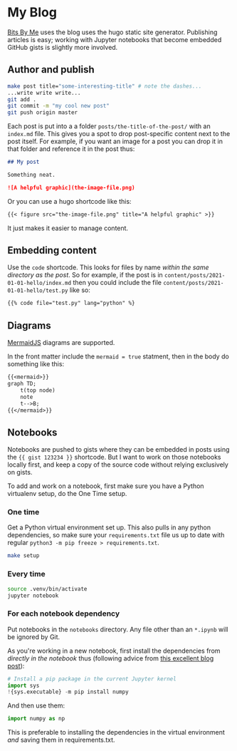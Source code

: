 # My Blog

[Bits By Me](https://bitsby.me) uses the blog uses the hugo static site generator. Publishing articles is easy; working with Jupyter notebooks that become embedded GitHub gists is slightly more involved.

## Author and publish

```bash
make post title="some-interesting-title" # note the dashes...
...write write write...
git add .
git commit -m "my cool new post"
git push origin master
```

Each post is put into a a folder `posts/the-title-of-the-post/` with an `index.md` file. This gives you a spot to drop post-specific content next to the post itself. For example, if you want an image for a post you can drop it in that folder and reference it in the post thus:

```md
## My post

Something neat.

![A helpful graphic](the-image-file.png)
```

Or you can use a hugo shortcode like this:

```md
{{< figure src="the-image-file.png" title="A helpful graphic" >}}
```

It just makes it easier to manage content.

## Embedding content

Use the `code` shortcode. This looks for files by name _within the same directory as the post_. So for example, if the post is in `content/posts/2021-01-01-hello/index.md` then you could include the file `content/posts/2021-01-01-hello/test.py` like so:

```txt
{{% code file="test.py" lang="python" %}
```

## Diagrams

[MermaidJS](https://mermaid-js.github.io/mermaid/#/) diagrams are supported.

In the front matter include the `mermaid = true` statment, then in the body do something like this:

```txt
{{<mermaid>}}
graph TD;
    t(top node)
    note
    t-->B;
{{</mermaid>}}
```

## Notebooks

Notebooks are pushed to gists where they can be embedded in posts using the `{{ gist 123234 }}` shortcode. But I want to work on those notebooks locally first, and keep a copy of the source code without relying exclusively on gists.

To add and work on a notebook, first make sure you have a Python virtualenv setup, do the One Time setup.

### One time

Get a Python virtual environment set up. This also pulls in any python dependencies, so make sure your `requirements.txt` file us up to date with regular `python3 -m pip freeze > requirements.txt`.

```bash
make setup
```

### Every time

```bash
source .venv/bin/activate
jupyter notebook
```

### For each notebook dependency

Put notebooks in the `notebooks` directory. Any file other than an `*.ipynb` will be ignored by Git.

As you're working in a new notebook, first install the dependencies from _directly in the notebook_ thus (following advice from [this excellent blog post](https://jakevdp.github.io/blog/2017/12/05/installing-python-packages-from-jupyter/#How-to-use-Pip-from-the-Jupyter-Notebook)):

```python
# Install a pip package in the current Jupyter kernel
import sys
!{sys.executable} -m pip install numpy
```

And then use them:

```python
import numpy as np
```

This is preferable to installing the dependencies in the virtual environment _and_ saving them in requirements.txt.

